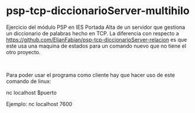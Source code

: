 # psp-tcp-diccionarioServer-multihilo

Ejercicio  del módulo PSP en IES Portada Alta de un servidor que gestiona un diccionario de palabras hecho en TCP. La diferencia con respecto a https://github.com/ElianFabian/psp-tcp-diccionarioServer-relacion es que este usa una maquina de estados para un comando nuevo que no tiene el otro proyecto.

<br>

Para poder usar el programa como cliente hay que hacer uso de este comando de linux:

nc localhost $puerto

Ejemplo: nc localhost 7600
